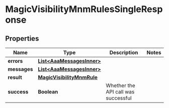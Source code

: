 

# MagicVisibilityMnmRulesSingleResponse


## Properties

| Name | Type | Description | Notes |
|------------ | ------------- | ------------- | -------------|
|**errors** | [**List&lt;AaaMessagesInner&gt;**](AaaMessagesInner.md) |  |  |
|**messages** | [**List&lt;AaaMessagesInner&gt;**](AaaMessagesInner.md) |  |  |
|**result** | [**MagicVisibilityMnmRule**](MagicVisibilityMnmRule.md) |  |  |
|**success** | **Boolean** | Whether the API call was successful |  |



